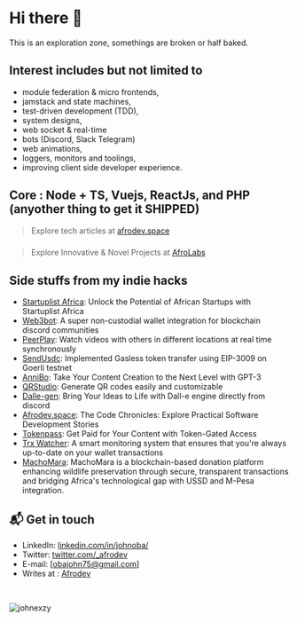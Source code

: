 # Hi there 👋

This is an exploration zone, somethings are broken or half baked. 

## Interest includes but not limited to
- module federation & micro frontends, 
- jamstack and state machines,
- test-driven development (TDD),
- system designs,
- web socket & real-time
- bots (Discord, Slack Telegram)
- web animations,
- loggers, monitors and toolings,
- improving client side developer experience. 

## Core : Node + TS, Vuejs, ReactJs, and PHP (anyother thing to get it SHIPPED)

> Explore tech articles at [afrodev.space][3]
### 
> Explore Innovative & Novel Projects at [AfroLabs][5]

## Side stuffs from my indie hacks
- [Startuplist Africa](https://startuplist.africa): Unlock the Potential of African Startups with Startuplist Africa
- [Web3bot](https://web3bot-ui.web.app): A super non-custodial wallet integration for blockchain discord communities
- [PeerPlay](https://peerplay.space): Watch videos with others in different locations at real time synchronously
- [SendUsdc](https://sendusdc.surge.sh): Implemented Gasless token transfer using EIP-3009 on Goerli testnet
- [AnniBo](https://annibo.onrender.com/): Take Your Content Creation to the Next Level with GPT-3
- [QRStudio](https://qr-studio.vercel.app/): Generate QR codes easily and customizable
- [Dalle-gen](https://github.com/johnexzy/Dalle-gen): Bring Your Ideas to Life with Dall-e engine directly from discord
- [Afrodev.space](https://afrodev.space): The Code Chronicles: Explore Practical Software Development Stories
- [Tokenpass](https://github.com/johnexzy/tokenpass-contract): Get Paid for Your Content with Token-Gated Access
- [Trx Watcher](https://github.com/AfroLabsInc/trx-watcher/): A smart monitoring system that ensures that you're always up-to-date on your wallet transactions
- [MachoMara](https://github.com/AfroLabsInc/marascan-contract): MachoMara is a blockchain-based donation platform enhancing wildlife preservation through secure, transparent transactions and bridging Africa's technological gap with USSD and M-Pesa integration.


## 📬 Get in touch

- LinkedIn: [linkedin.com/in/johnoba/][1]
- Twitter: [twitter.com/_afrodev][2]
- E-mail: [obajohn75@gmail.com]
- Writes at : [Afrodev][3]
<br/>
<p align="left"> <img src="https://komarev.com/ghpvc/?username=johnexzy&label=Profile%20views&color=0e75b6&style=flat" alt="johnexzy" /> </p>

[1]: https://www.linkedin.com/in/johnoba/
[2]: https://twitter.com/intent/follow?screen_name=_afrodev
[3]: https://afrodev.space
[4]: https://annibo.up.railway.app/
[5]: https://github.com/AfroLabsInc
